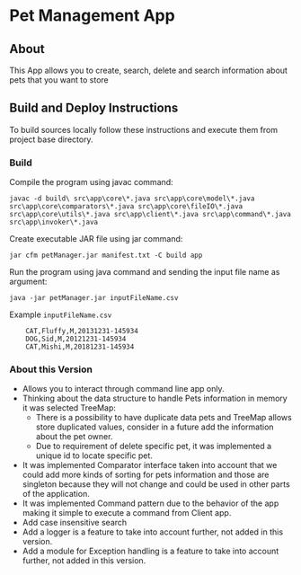 Pet Management App
==================

About
-----
This App allows you to create, search, delete and search information about pets that you want to store

Build and Deploy Instructions
-----------------------------
To build sources locally follow these instructions and execute them from project base directory.

### Build 
Compile the program using javac command:
 
    javac -d build\ src\app\core\*.java src\app\core\model\*.java src\app\core\comparators\*.java src\app\core\fileIO\*.java src\app\core\utils\*.java src\app\client\*.java src\app\command\*.java src\app\invoker\*.java

Create executable JAR file using jar command:

    jar cfm petManager.jar manifest.txt -C build app
    
Run the program using java command and sending the input file name as argument:
    
    java -jar petManager.jar inputFileName.csv
    
Example `inputFileName.csv`

        CAT,Fluffy,M,20131231-145934       
        DOG,Sid,M,20121231-145934
        CAT,Mishi,M,20181231-145934
        
### About this Version

* Allows you to interact through command line app only. 
* Thinking about the data structure to handle Pets information in memory it was selected TreeMap:
    * There is a possibility to have duplicate data pets and TreeMap allows store duplicated values, consider in a future add the information about the pet owner.
    * Due to requirement of delete specific pet, it was implemented a unique id to locate specific pet.    
* It was implemented Comparator interface taken into account that we could add more kinds of sorting for pets information and those are singleton because they will not change and could be used in other parts of the application.
* It was implemented Command pattern due to the behavior of the app making it simple to execute a command from Client app.
* Add case insensitive search
* Add a logger is a feature to take into account further, not added in this version.
* Add a module for Exception handling is a feature to take into account further, not added in this version.


